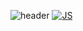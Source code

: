 
<!--
**jin7639/jin7639** is a ✨ _special_ ✨ repository because its `README.md` (this file) appears on your GitHub profile.

Here are some ideas to get you started:

- 🔭 I’m currently working on ...
- 🌱 I’m currently learning ...
- 👯 I’m looking to collaborate on ...
- 🤔 I’m looking for help with ...
- 💬 Ask me about ...
- 📫 How to reach me: ...
- 😄 Pronouns: ...
- ⚡ Fun fact: ...
-->

![header](https://capsule-render.vercel.app/api?type=wave&color=ffe057&height=300&section=header&text=Jinny%20WHPH&fontSize=90)
[![JS](https://img.shields.io/badge/JavaScript-F7DF1E?style=flat-square&logo=JavaScript&logoColor=black)](linkhere)
